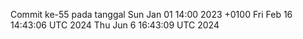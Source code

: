 Commit ke-55 pada tanggal Sun Jan 01 14:00 2023 +0100
Fri Feb 16 14:43:06 UTC 2024
Thu Jun  6 16:43:09 UTC 2024
